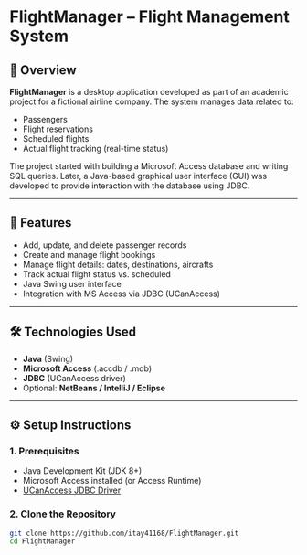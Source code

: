 # FlightManager – Flight Management System

## 📘 Overview
**FlightManager** is a desktop application developed as part of an academic project for a fictional airline company. The system manages data related to:

- Passengers
- Flight reservations
- Scheduled flights
- Actual flight tracking (real-time status)

The project started with building a Microsoft Access database and writing SQL queries. Later, a Java-based graphical user interface (GUI) was developed to provide interaction 
with the database using JDBC.

---

## 🚀 Features
- Add, update, and delete passenger records
- Create and manage flight bookings
- Manage flight details: dates, destinations, aircrafts
- Track actual flight status vs. scheduled
- Java Swing user interface
- Integration with MS Access via JDBC (UCanAccess)

---

## 🛠️ Technologies Used
- **Java** (Swing)
- **Microsoft Access** (.accdb / .mdb)
- **JDBC** (UCanAccess driver)
- Optional: **NetBeans / IntelliJ / Eclipse**

---

## ⚙️ Setup Instructions

### 1. Prerequisites
- Java Development Kit (JDK 8+)
- Microsoft Access installed (or Access Runtime)
- [UCanAccess JDBC Driver](https://ucanaccess.sourceforge.net/site.html)

### 2. Clone the Repository
```bash
git clone https://github.com/itay41168/FlightManager.git
cd FlightManager
